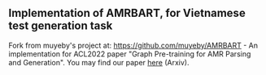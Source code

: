 ## Implementation of AMRBART, for Vietnamese test generation task

Fork from muyeby's project at: https://github.com/muyeby/AMRBART - An implementation for ACL2022 paper "Graph Pre-training for AMR Parsing and Generation". You may find our paper [here](https://arxiv.org/pdf/2203.07836.pdf) (Arxiv).
